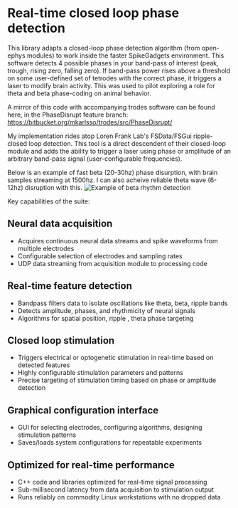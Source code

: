 # Real-time closed loop phase detection

This library adapts a closed-loop phase detection algorithm (from open-ephys modules) to work inside the faster SpikeGadgets environment. This software detects 4 possible phases in your band-pass of interest (peak, trough, rising zero, falling zero). If band-pass power rises above a threshold on some user-defined set of tetrodes with the correct phase, it triggers a laser to modify brain activity. This was used to pilot exploring a role for theta and beta phase-coding on animal behavior.

A mirror of this code with accompanying trodes software can be found here, in the PhaseDisrupt feature branch:
https://bitbucket.org/mkarlsso/trodes/src/PhaseDisrupt/

My implementation rides atop Loren Frank Lab's FSData/FSGui ripple-closed loop detection. This tool is a direct descendent of their closed-loop module and adds the ability to trigger a laser using phase or amplitude of an arbitrary band-pass signal (user-configurable frequencies).

Below is an example of fast beta (20-30hz) phase disurption, with brain samples streaming at 1500hz. I can also acheive reliable theta wave  (6-12hz) disruption with this.
![Example of beta rhythm detection](https://github.com/SynapticSage/Realtime-neural-phaseDisruption/raw/master/beta_detection.png)

Key capabilities of the suite:

## Neural data acquisition

- Acquires continuous neural data streams and spike waveforms from multiple electrodes
- Configurable selection of electrodes and sampling rates
- UDP data streaming from acquisition module to processing code

## Real-time feature detection

- Bandpass filters data to isolate oscillations like theta, beta, ripple bands
- Detects amplitude, phases, and rhythmicity of neural signals 
- Algorithms for spatial position, ripple , theta phase targeting

## Closed loop stimulation

- Triggers electrical or optogenetic stimulation in real-time based on detected features
- Highly configurable stimulation parameters and patterns
- Precise targeting of stimulation timing based on phase or amplitude detection

## Graphical configuration interface

- GUI for selecting electrodes, configuring algorithms, designing stimulation patterns
- Saves/loads system configurations for repeatable experiments 

## Optimized for real-time performance

- C++ code and libraries optimized for real-time signal processing
- Sub-millisecond latency from data acquisition to stimulation output
- Runs reliably on commodity Linux workstations with no dropped data
